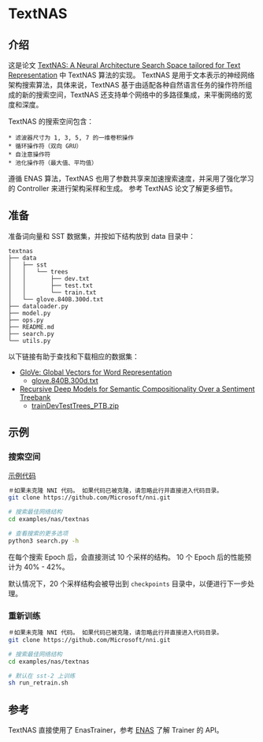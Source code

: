 # TextNAS

## 介绍

这是论文 [TextNAS: A Neural Architecture Search Space tailored for Text Representation](https://arxiv.org/pdf/1912.10729.pdf) 中 TextNAS 算法的实现。 TextNAS 是用于文本表示的神经网络架构搜索算法，具体来说，TextNAS 基于由适配各种自然语言任务的操作符所组成的新的搜索空间，TextNAS 还支持单个网络中的多路径集成，来平衡网络的宽度和深度。

TextNAS 的搜索空间包含：

    * 滤波器尺寸为 1, 3, 5, 7 的一维卷积操作
    * 循环操作符（双向 GRU）
    * 自注意操作符
    * 池化操作符（最大值、平均值）

遵循 ENAS 算法，TextNAS 也用了参数共享来加速搜索速度，并采用了强化学习的 Controller 来进行架构采样和生成。 参考 TextNAS 论文了解更多细节。

## 准备

准备词向量和 SST 数据集，并按如下结构放到 data 目录中：

```
textnas
├── data
│   ├── sst
│   │   └── trees
│   │       ├── dev.txt
│   │       ├── test.txt
│   │       └── train.txt
│   └── glove.840B.300d.txt
├── dataloader.py
├── model.py
├── ops.py
├── README.md
├── search.py
└── utils.py
```

以下链接有助于查找和下载相应的数据集：

* [GloVe: Global Vectors for Word Representation](https://nlp.stanford.edu/projects/glove/)
  * [glove.840B.300d.txt](http://nlp.stanford.edu/data/glove.840B.300d.zip)
* [Recursive Deep Models for Semantic Compositionality Over a Sentiment Treebank](https://nlp.stanford.edu/sentiment/)
  * [trainDevTestTrees_PTB.zip](https://nlp.stanford.edu/sentiment/trainDevTestTrees_PTB.zip)

## 示例

### 搜索空间

[示例代码](https://github.com/microsoft/nni/tree/master/examples/nas/textnas)

```bash
＃如果未克隆 NNI 代码。 如果代码已被克隆，请忽略此行并直接进入代码目录。
git clone https://github.com/Microsoft/nni.git

# 搜索最佳网络结构
cd examples/nas/textnas

# 查看搜索的更多选项
python3 search.py -h
```

在每个搜索 Epoch 后，会直接测试 10 个采样的结构。 10 个 Epoch 后的性能预计为 40% - 42%。

默认情况下，20 个采样结构会被导出到 `checkpoints` 目录中，以便进行下一步处理。

### 重新训练

```bash
＃如果未克隆 NNI 代码。 如果代码已被克隆，请忽略此行并直接进入代码目录。
git clone https://github.com/Microsoft/nni.git

# 搜索最佳网络结构
cd examples/nas/textnas

# 默认在 sst-2 上训练
sh run_retrain.sh
```

## 参考

TextNAS 直接使用了 EnasTrainer，参考 [ENAS](./ENAS.md) 了解 Trainer 的 API。
